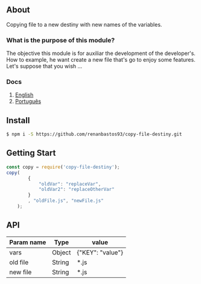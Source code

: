 ## About
Copying file to a new destiny with new names of the variables. 

### What is the purpose of this module?
The objective this module is for auxiliar the development of the developer's. How to example, he want create a new file that's go to enjoy some features. Let's suppose that you wish ...

### Docs
1. [English](#)
2. [Português](#)

## Install
```bash
$ npm i -S https://github.com/renanbastos93/copy-file-destiny.git
```

## Getting Start
```js
const copy = require('copy-file-destiny');
copy(
        {
            "oldVar": "replaceVar",
            "oldVar2": "replaceOtherVar"
        }
        , "oldFile.js", "newFile.js"
    );
```

## API

 Param name | Type | value
------------|---------|-------
vars | Object | {"KEY": "value"}
old file | String | *.js
new file | String | *.js 
